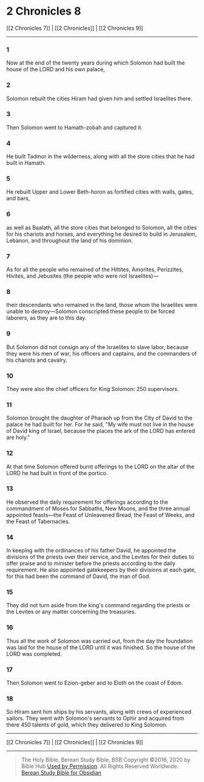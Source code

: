 # 2 Chronicles 8

[[2 Chronicles 7]] | [[2 Chronicles]] | [[2 Chronicles 9]]

---

### 1
Now at the end of the twenty years during which Solomon had built the house of the LORD and his own palace,

### 2
Solomon rebuilt the cities Hiram had given him and settled Israelites there.

### 3
Then Solomon went to Hamath-zobah and captured it.

### 4
He built Tadmor in the wilderness, along with all the store cities that he had built in Hamath.

### 5
He rebuilt Upper and Lower Beth-horon as fortified cities with walls, gates, and bars,

### 6
as well as Baalath, all the store cities that belonged to Solomon, all the cities for his chariots and horses, and everything he desired to build in Jerusalem, Lebanon, and throughout the land of his dominion.

### 7
As for all the people who remained of the Hittites, Amorites, Perizzites, Hivites, and Jebusites (the people who were not Israelites)—

### 8
their descendants who remained in the land, those whom the Israelites were unable to destroy—Solomon conscripted these people to be forced laborers, as they are to this day.

### 9
But Solomon did not consign any of the Israelites to slave labor, because they were his men of war, his officers and captains, and the commanders of his chariots and cavalry.

### 10
They were also the chief officers for King Solomon: 250 supervisors.

### 11
Solomon brought the daughter of Pharaoh up from the City of David to the palace he had built for her. For he said, "My wife must not live in the house of David king of Israel, because the places the ark of the LORD has entered are holy."

### 12
At that time Solomon offered burnt offerings to the LORD on the altar of the LORD he had built in front of the portico.

### 13
He observed the daily requirement for offerings according to the commandment of Moses for Sabbaths, New Moons, and the three annual appointed feasts—the Feast of Unleavened Bread, the Feast of Weeks, and the Feast of Tabernacles.

### 14
In keeping with the ordinances of his father David, he appointed the divisions of the priests over their service, and the Levites for their duties to offer praise and to minister before the priests according to the daily requirement. He also appointed gatekeepers by their divisions at each gate, for this had been the command of David, the man of God.

### 15
They did not turn aside from the king's command regarding the priests or the Levites or any matter concerning the treasuries.

### 16
Thus all the work of Solomon was carried out, from the day the foundation was laid for the house of the LORD until it was finished. So the house of the LORD was completed.

### 17
Then Solomon went to Ezion-geber and to Eloth on the coast of Edom.

### 18
So Hiram sent him ships by his servants, along with crews of experienced sailors. They went with Solomon's servants to Ophir and acquired from there 450 talents of gold, which they delivered to King Solomon.

---

[[2 Chronicles 7]] | [[2 Chronicles]] | [[2 Chronicles 9]]

---

> The Holy Bible, Berean Study Bible, BSB
> Copyright &copy;2016, 2020 by Bible Hub
> [Used by Permission](https://berean.bible/terms.htm). All Rights Reserved Worldwide.
> [Berean Study Bible for Obsidian](https://github.com/gapmiss/berean-study-bible-for-obsidian)</small>

